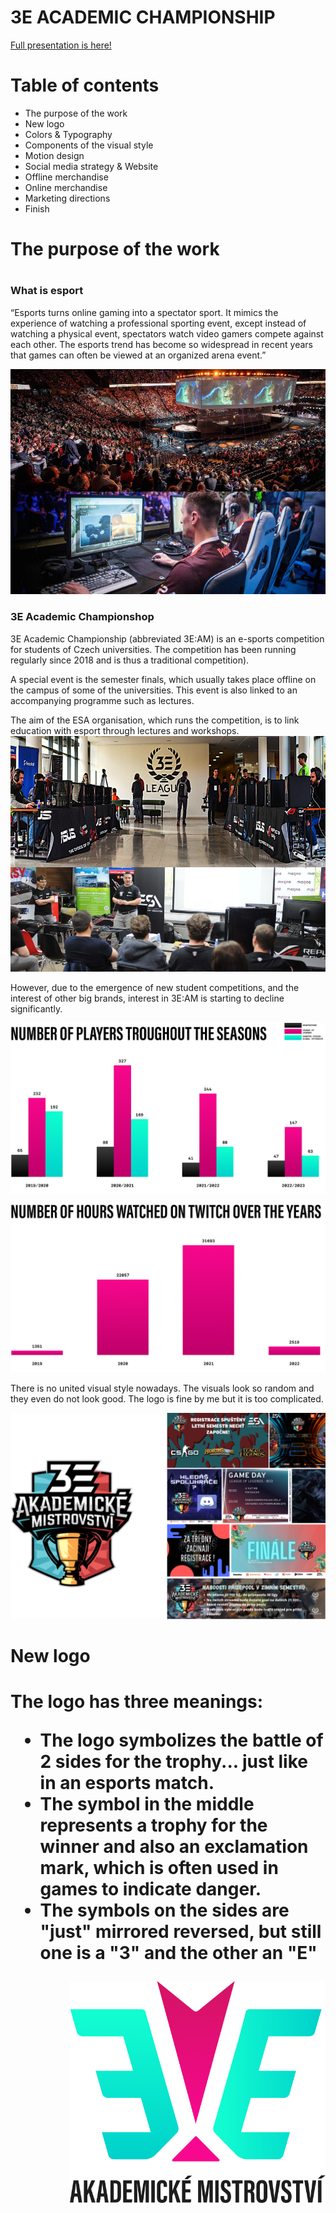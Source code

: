 <h1>3E ACADEMIC CHAMPIONSHIP</h1>
<a href="https://www.figma.com/file/fMgCcSWo0Q8yqMxDczCzRu/3E-Akadamick%C3%A9-mistrovstv%C3%AD?type=design&node-id=710%3A654&t=zeVzU0BnVyFSkBeq-1">Full presentation is here!</a>

<h1>Table of contents</h1>
<ul>
  <li>The purpose of the work</li>
  <li>New logo</li>
  <li>Colors & Typography</li>
  <li>Components of the visual style</li>
  <li>Motion design</li>
  <li>Social media strategy & Website</li>
  <li>Offline merchandise</li>
  <li>Online merchandise</li>
  <li>Marketing directions</li>
  <li>Finish</li>
</ul>

<h1>The purpose of the work<h1>
  <h3>What is esport</h3>
<p>“Esports turns online gaming into a spectator sport. It mimics the experience of watching a professional sporting event, except instead of watching a physical event, spectators watch video gamers compete against each other. The esports trend has become so widespread in recent years that games can often be viewed at an organized arena event.”</p>
<img src="esportphotos.png">
          
  <h3>3E Academic Championshop</h3>
<p>3E Academic Championship (abbreviated 3E:AM) is an e-sports competition for students of Czech universities. The competition has been running regularly since 2018 and is thus a traditional competition).

A special event is the semester finals, which usually takes place offline on the campus of some of the universities. This event is also linked to an accompanying programme such as lectures.

The aim of the ESA organisation, which runs the competition, is to link education with esport through lectures and workshops.
 <img src="3eamphotos.png">
          </p>
<p>
         
However, due to the emergence of new student competitions, and the interest of other big brands, interest in 3E:AM is starting to decline significantly.
  <p> <img src="3eamgraph1.png"> </p>
  <p> <img src="3eamgraph2.png"> </p>
</p> 

  <p>
There is no united visual style nowadays. The visuals look so random and they even do not look good. The logo is fine by me but it is too complicated. 
</p>
    <p> <img src="currentstatus.png"> </p>
  
  <h1>New logo<h1>
    <p> The logo has three meanings:
      <ul>
        <li>The logo symbolizes the battle of 2 sides for the trophy... just like in an esports match.</li>
        <li>The symbol in the middle represents a trophy for the winner and also an exclamation mark, which is often used in games to indicate danger.</li> 
        <li>The symbols on the sides are "just" mirrored reversed, but still one is a "3" and the other an "E"</li>
      <ul>
        <p> <img src="logo3eam.png"> </p>
          </p>

          
          
